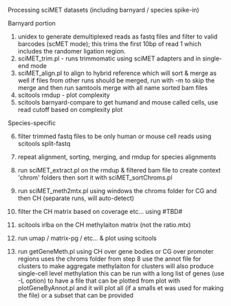 Processing sciMET datasets (including barnyard / species spike-in)

Barnyard portion
1) unidex to generate demultiplexed reads as fastq files and filter to valid barcodes (scMET mode); this trims the first 10bp of read 1 which includes the randomer ligation region.
3) sciMET_trim.pl - runs trimmomatic using sciMET adapters and in single-end mode
4) sciMET_align.pl to align to hybrid reference which will sort & merge as well
     if files from other runs should be merged, run with -m to skip the merge and then run samtools merge with all name sorted bam files
5) scitools rmdup - plot complexity
6) scitools barnyard-compare to get humand and mouse called cells, use read cutoff based on complexity plot

Species-specific

6) filter trimmed fastq files to be only human or mouse cell reads using scitools split-fastq
7) repeat alignment, sorting, merging, and rmdup for species alignments
8) run sciMET_extract.pl on the rmdup & filtered bam file to create context 'chrom' folders then sort it with sciMET_sortChroms.pl
9) run sciMET_meth2mtx.pl using windows the chroms folder for CG and then CH (separate runs, will auto-detect)
10) filter the CH matrix based on coverage etc... using #TBD#
11) scitools irlba on the CH methylaiton matrix (not the ratio.mtx)
12) run umap / matrix-pg / etc... & plot using scitools

13) run getGeneMeth.pl using CH over gene bodies or CG over promoter regions uses the chroms folder from step 8 use the annot file for clusters to make aggregate methylaiton for clusters will also produce single-cell level methylation
    this can be run with a long list of genes (use -L option) to have a file that can be plotted from
	plot with plotGeneByAnnot.pl and it will plot all (if a smalls et was used for making the file) or a subset that can be provided